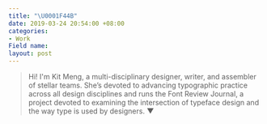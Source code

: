 ```yaml
---
title: "\U0001F44B"
date: 2019-03-24 20:54:00 +08:00
categories:
- Work
Field name: 
layout: post
---
```


> Hi! I'm Kit Meng, a multi-disciplinary designer, writer, and assembler of stellar teams. She’s devoted to advancing typographic practice across all design disciplines and runs the Font Review Journal, a project devoted to examining the intersection of typeface design and the way type is used by designers. ▼

<div class="whitespace"></div>